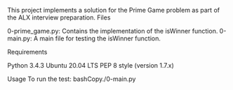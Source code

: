This project implements a solution for the Prime Game problem as part of the ALX interview preparation.
Files

0-prime_game.py: Contains the implementation of the isWinner function.
0-main.py: A main file for testing the isWinner function.

Requirements

Python 3.4.3
Ubuntu 20.04 LTS
PEP 8 style (version 1.7.x)

Usage
To run the test:
bashCopy./0-main.py
